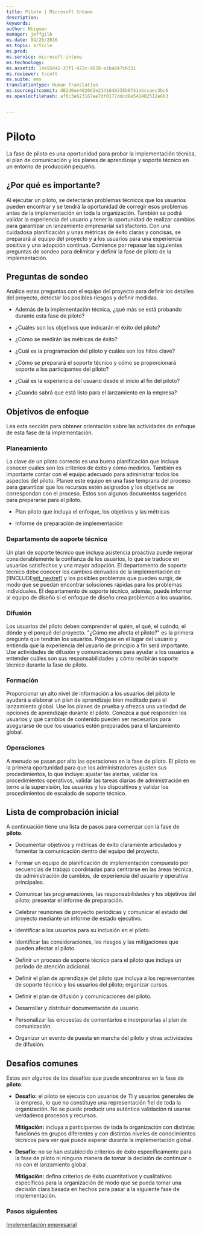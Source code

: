 ```yaml
---
title: Piloto | Microsoft Intune
description: 
keywords: 
author: Nbigman
manager: jeffgilb
ms.date: 04/28/2016
ms.topic: article
ms.prod: 
ms.service: microsoft-intune
ms.technology: 
ms.assetid: 14e55841-37f1-472c-9678-a1ba847cb331
ms.reviewer: tscott
ms.suite: ems
translationtype: Human Translation
ms.sourcegitcommit: d82d0ae4820d2e2141848235b8741abccaec3bc6
ms.openlocfilehash: af0c3e623167ae7df0177ddcd8e541482512e6b3


---
```


# Piloto
La fase de piloto es una oportunidad para probar la implementación técnica, el plan de comunicación y los planes de aprendizaje y soporte técnico en un entorno de producción pequeño.

## ¿Por qué es importante?
Al ejecutar un piloto, se detectarán problemas técnicos que los usuarios pueden encontrar y se tendrá la oportunidad de corregir esos problemas antes de la implementación en toda la organización. También se podrá validar la experiencia del usuario y tener la oportunidad de realizar cambios para garantizar un lanzamiento empresarial satisfactorio. Con una cuidadosa planificación y unas métricas de éxito claras y concisas, se preparará al equipo del proyecto y a los usuarios para una experiencia positiva y una adopción continua.
Comience por repasar las siguientes preguntas de sondeo para delimitar y definir la fase de piloto de la implementación.

## Preguntas de sondeo
Analice estas preguntas con el equipo del proyecto para definir los detalles del proyecto, detectar los posibles riesgos y definir medidas.

-   Además de la implementación técnica, ¿qué más se está probando durante esta fase de piloto?

-   ¿Cuáles son los objetivos que indicarán el éxito del piloto?

-   ¿Cómo se medirán las métricas de éxito?

-   ¿Cuál es la programación del piloto y cuáles son los hitos clave?

-   ¿Cómo se preparará el soporte técnico y cómo se proporcionará soporte a los participantes del piloto?

-   ¿Cuál es la experiencia del usuario desde el inicio al fin del piloto?

-   ¿Cuando sabrá que está listo para el lanzamiento en la empresa?

## Objetivos de enfoque
Lea esta sección para obtener orientación sobre las actividades de enfoque de esta fase de la implementación.

### Planeamiento
La clave de un piloto correcto es una buena planificación que incluya conocer cuáles son los criterios de éxito y cómo medirlos. También es importante contar con el equipo adecuado para administrar todos los aspectos del piloto. Planee este equipo en una fase temprana del proceso para garantizar que los recursos estén asignados y los objetivos se correspondan con el proceso. Estos son algunos documentos sugeridos para prepararse para el piloto.

-   Plan piloto que incluya el enfoque, los objetivos y las métricas

-   Informe de preparación de implementación

### Departamento de soporte técnico
Un plan de soporte técnico que incluya asistencia proactiva puede mejorar considerablemente la confianza de los usuarios, lo que se traduce en usuarios satisfechos y una mayor adopción. El departamento de soporte técnico debe conocer los cambios derivados de la implementación de [!INCLUDE[wit_nextref](../includes/wit_nextref_md.md)] y los posibles problemas que pueden surgir, de modo que se puedan encontrar soluciones rápidas para los problemas individuales. El departamento de soporte técnico, además, puede informar al equipo de diseño si el enfoque de diseño crea problemas a los usuarios.

### Difusión
Los usuarios del piloto deben comprender el quién, el qué, el cuándo, el dónde y el porqué del proyecto. "¿Cómo me afecta el piloto?" es la primera pregunta que tendrán los usuarios. Póngase en el lugar del usuario y entienda que la experiencia del usuario de principio a fin será importante. Use actividades de difusión y comunicaciones para ayudar a los usuarios a entender cuáles son sus responsabilidades y cómo recibirán soporte técnico durante la fase de piloto.

### Formación
Proporcionar un alto nivel de información a los usuarios del piloto le ayudará a elaborar un plan de aprendizaje bien meditado para el lanzamiento global. Use los planes de prueba y ofrezca una variedad de opciones de aprendizaje durante el piloto. Conozca a qué responden los usuarios y qué cambios de contenido pueden ser necesarios para asegurarse de que los usuarios estén preparados para el lanzamiento global.

### Operaciones
A menudo se pasan por alto las operaciones en la fase de piloto. El piloto es la primera oportunidad para que los administradores ajusten sus procedimientos, lo que incluye: ajustar las alertas, validar los procedimientos operativos, validar las tareas diarias de administración en torno a la supervisión, los usuarios y los dispositivos y validar los procedimientos de escalado de soporte técnico.

## Lista de comprobación inicial
A continuación tiene una lista de pasos para comenzar con la fase de **piloto**.

-   Documentar objetivos y métricas de éxito claramente articulados y fomentar la comunicación dentro del equipo del proyecto.

-   Formar un equipo de planificación de implementación compuesto por secuencias de trabajo coordinadas para centrarse en las áreas técnica, de administración de cambios, de experiencia del usuario y operativa principales.

-   Comunicar las programaciones, las responsabilidades y los objetivos del piloto; presentar el informe de preparación.

-   Celebrar reuniones de proyecto periódicas y comunicar el estado del proyecto mediante un informe de estado ejecutivo.

-   Identificar a los usuarios para su inclusión en el piloto.

-   Identificar las consideraciones, los riesgos y las mitigaciones que pueden afectar al piloto.

-   Definir un proceso de soporte técnico para el piloto que incluya un periodo de atención adicional.

-   Definir el plan de aprendizaje del piloto que incluya a los representantes de soporte técnico y los usuarios del piloto; organizar cursos.

-   Definir el plan de difusión y comunicaciones del piloto.

-   Desarrollar y distribuir documentación de usuario.

-   Personalizar las encuestas de comentarios e incorporarlas al plan de comunicación.

-   Organizar un evento de puesta en marcha del piloto y otras actividades de difusión.

## Desafíos comunes
Estos son algunos de los desafíos que puede encontrarse en la fase de **piloto**.

-   **Desafío:** el piloto se ejecuta con usuarios de TI y usuarios generales de la empresa, lo que no constituye una representación fiel de toda la organización. No se puede producir una auténtica validación ni usarse verdaderos procesos y recursos.

    **Mitigación:** incluya a participantes de toda la organización con distintas funciones en grupos diferentes y con distintos niveles de conocimientos técnicos para ver qué puede esperar durante la implementación global.

-   **Desafío:** no se han establecido criterios de éxito específicamente para la fase de piloto ni ninguna manera de tomar la decisión de continuar o no con el lanzamiento global.

    **Mitigación:** defina criterios de éxito cuantitativos y cualitativos específicos para la organización de modo que se pueda tomar una decisión clara basada en hechos para pasar a la siguiente fase de implementación.

### Pasos siguientes
[Implementación empresarial](enterprise-rollout.md)



<!--HONumber=Jun16_HO4-->


